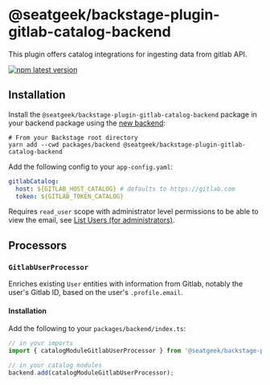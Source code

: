 # @seatgeek/backstage-plugin-gitlab-catalog-backend

This plugin offers catalog integrations for ingesting data from gitlab API.

[![npm latest version](https://img.shields.io/npm/v/@seatgeek/backstage-plugin-gitlab-catalog-backend/latest.svg)](https://www.npmjs.com/package/@seatgeek/backstage-plugin-gitlab-catalog-backend)

## Installation

Install the `@seatgeek/backstage-plugin-gitlab-catalog-backend` package in your backend package using the [new backend](https://backstage.io/docs/plugins/new-backend-system/):

```shell
# From your Backstage root directory
yarn add --cwd packages/backend @seatgeek/backstage-plugin-gitlab-catalog-backend
```

Add the following config to your `app-config.yaml`:

```yml
gitlabCatalog:
  host: ${GITLAB_HOST_CATALOG} # defaults to https://gitlab.com
  token: ${GITLAB_TOKEN_CATALOG}
```

Requires `read_user` scope with administrator level permissions to be able to view the email, see [List Users (for administrators)](https://docs.gitlab.com/ee/api/users.html#for-administrators).

## Processors

### `GitlabUserProcessor`

Enriches existing `User` entities with information from Gitlab, notably the user's Gitlab ID, based on the user's `.profile.email`.

#### Installation

Add the following to your `packages/backend/index.ts`:

```ts
// in your imports
import { catalogModuleGitlabUserProcessor } from '@seatgeek/backstage-plugin-gitlab-catalog-backend';

// in your catalog modules
backend.add(catalogModuleGitlabUserProcessor);
```

